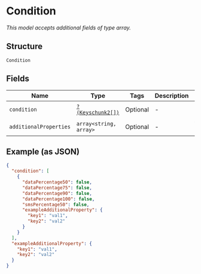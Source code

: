 
# Condition

*This model accepts additional fields of type array.*

## Structure

`Condition`

## Fields

| Name | Type | Tags | Description | Getter | Setter |
|  --- | --- | --- | --- | --- | --- |
| `condition` | [`?(Keyschunk2[])`](../../doc/models/keyschunk-2.md) | Optional | - | getCondition(): ?array | setCondition(?array condition): void |
| `additionalProperties` | `array<string, array>` | Optional | - | findAdditionalProperty(string key): array | additionalProperty(string key, array value): void |

## Example (as JSON)

```json
{
  "condition": [
    {
      "dataPercentage50": false,
      "dataPercentage75": false,
      "dataPercentage90": false,
      "dataPercentage100": false,
      "smsPercentage50": false,
      "exampleAdditionalProperty": {
        "key1": "val1",
        "key2": "val2"
      }
    }
  ],
  "exampleAdditionalProperty": {
    "key1": "val1",
    "key2": "val2"
  }
}
```

